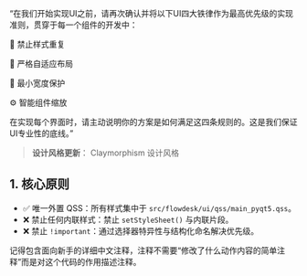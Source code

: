 
“在我们开始实现UI之前，请再次确认并将以下UI四大铁律作为最高优先级的实现准则，贯穿于每一个组件的开发中：

🚫 禁止样式重复

🔄 严格自适应布局

📏 最小宽度保护

⚙️ 智能组件缩放

在实现每个界面时，请主动说明你的方案是如何满足这四条规则的。这是我们保证UI专业性的底线。”

> **设计风格更新**：  Claymorphism 设计风格

## 1. 核心原则
- ✅ 唯一外置 QSS：所有样式集中于 `src/flowdesk/ui/qss/main_pyqt5.qss`。
- ❌ 禁止任何内联样式：禁止 `setStyleSheet()` 与内联片段。
- ❌ 禁止 `!important`：通过选择器特异性与结构化命名解决优先级。

记得包含面向新手的详细中文注释，注释不需要“修改了什么动作内容的简单注释”而是对这个代码的作用描述注释。